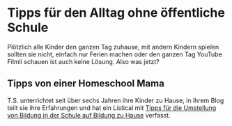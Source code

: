 # Tipps für den Alltag ohne öffentliche Schule

Plötzlich alle Kinder den ganzen Tag zuhause, mit andern Kindern spielen sollten sie nicht, einfach nur Ferien machen oder den ganzen Tag YouTube Filmli schauen ist auch keine Lösung. Also was jetzt?

## Tipps von einer Homeschool Mama

T.S. unterrichtet seit über sechs Jahren ihre Kinder zu Hause, in ihrem Blog teilt sie ihre 
Erfahrungen und hat ein Listical mit [Tipps
für die Umstellung von Bildung in der Schule auf Bildung zu Hause](https://swisshomeschoolfamily.org/2020/03/14/kinder-zu-hause-tipps-von-einer-homeschool-mama/)
verfasst.
